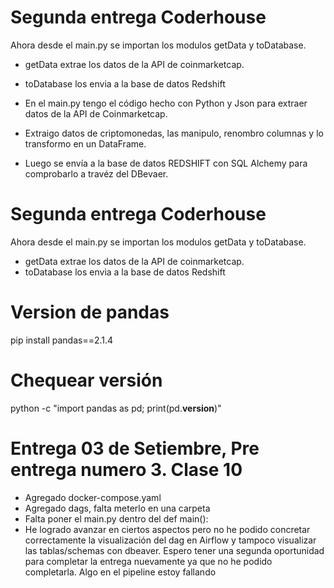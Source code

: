 # Segunda entrega Coderhouse

Ahora desde el main.py se importan los modulos getData y toDatabase.
- getData extrae los datos de la API de coinmarketcap.
- toDatabase los envia a la base de datos Redshift


- En el main.py tengo el código hecho con Python y Json para extraer datos de la API de Coinmarketcap.
- Extraigo datos de criptomonedas, las manipulo, renombro columnas y lo transformo en un DataFrame.
- Luego se envía a la base de datos REDSHIFT con SQL Alchemy para comprobarlo a travéz del DBevaer.


# Segunda entrega Coderhouse

Ahora desde el main.py se importan los modulos getData y toDatabase.
- getData extrae los datos de la API de coinmarketcap.
- toDatabase los envia a la base de datos Redshift

# Version de pandas
pip install pandas==2.1.4

# Chequear versión
python -c "import pandas as pd; print(pd.__version__)"


# Entrega 03 de Setiembre, Pre entrega numero 3. Clase 10
- Agregado docker-compose.yaml
- Agregado dags, falta meterlo en una carpeta
- Falta poner el main.py dentro del def main():
- He logrado avanzar en ciertos aspectos pero no he podido concretar correctamente la visualización del dag en Airflow y tampoco visualizar las tablas/schemas con dbeaver. Espero tener una segunda oportunidad para completar la entrega nuevamente ya que no he podido completarla. Algo en el pipeline estoy fallando
